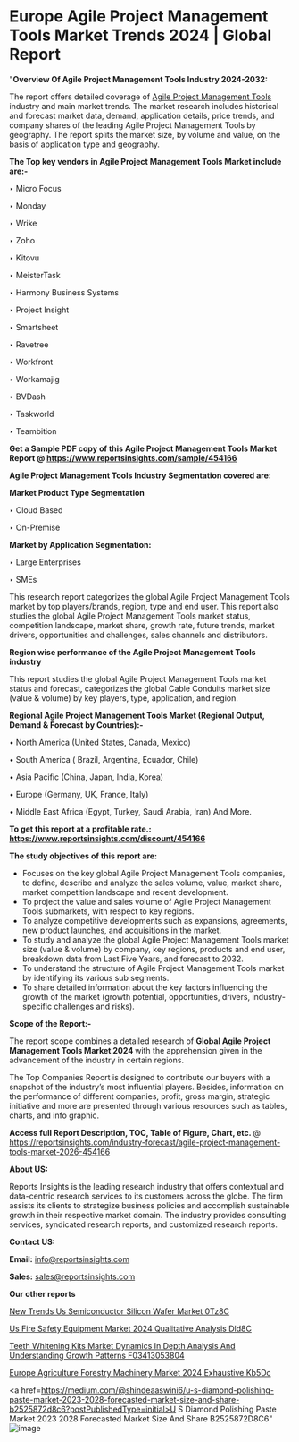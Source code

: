 # Europe Agile Project Management Tools Market Trends 2024 | Global Report
"<strong>Overview Of Agile Project Management Tools Industry 2024-2032:</strong>

The report offers detailed coverage of <a href=https://www.reportsinsights.com/sample/454166>Agile Project Management Tools</a> industry and main market trends. The market research includes historical and forecast market data, demand, application details, price trends, and company shares of the leading Agile Project Management Tools by geography. The report splits the market size, by volume and value, on the basis of application type and geography.

<strong>The Top key vendors in Agile Project Management Tools Market include are:- </strong>

‣ Micro Focus

‣ Monday

‣ Wrike

‣ Zoho

‣ Kitovu

‣ MeisterTask

‣ Harmony Business Systems

‣ Project Insight

‣ Smartsheet

‣ Ravetree

‣ Workfront

‣ Workamajig

‣ BVDash

‣ Taskworld

‣ Teambition

<strong>Get a Sample PDF copy of this Agile Project Management Tools Market Report </strong><strong>@ <a href=https://www.reportsinsights.com/sample/454166 style=color:#0000ff;>https://www.reportsinsights.com/sample/454166</a> </strong>

<strong>Agile Project Management Tools Industry Segmentation covered are:</strong>

<strong>Market Product Type Segmentation</strong>

‣ Cloud Based

‣ On-Premise

<strong>Market by Application Segmentation:</strong>

‣ Large Enterprises

‣ SMEs

This research report categorizes the global Agile Project Management Tools market by top players/brands, region, type and end user. This report also studies the global Agile Project Management Tools market status, competition landscape, market share, growth rate, future trends, market drivers, opportunities and challenges, sales channels and distributors.

<strong>Region wise performance of the Agile Project Management Tools industry</strong><strong> </strong>

This report studies the global Agile Project Management Tools market status and forecast, categorizes the global Cable Conduits market size (value &amp; volume) by key players, type, application, and region. 

<strong>Regional Agile Project Management Tools Market (Regional Output, Demand &amp; Forecast by Countries):-</strong>

• North America (United States, Canada, Mexico)

• South America ( Brazil, Argentina, Ecuador, Chile)

• Asia Pacific (China, Japan, India, Korea)

• Europe (Germany, UK, France, Italy)

• Middle East Africa (Egypt, Turkey, Saudi Arabia, Iran) And More.

<strong>To get this report at a profitable rate.: <a href=https://www.reportsinsights.com/discount/454166 style=color:#0000ff;>https://www.reportsinsights.com/discount/454166</a></strong>

<strong>The study objectives of this report are:</strong>
<ul>
  <li>Focuses on the key global Agile Project Management Tools companies, to define, describe and analyze the sales volume, value, market share, market competition landscape and recent development.</li>
  <li>To project the value and sales volume of Agile Project Management Tools submarkets, with respect to key regions.</li>
  <li>To analyze competitive developments such as expansions, agreements, new product launches, and acquisitions in the market.</li>
  <li>To study and analyze the global Agile Project Management Tools market size (value &amp; volume) by company, key regions, products and end user, breakdown data from Last Five Years, and forecast to 2032.</li>
  <li>To understand the structure of Agile Project Management Tools market by identifying its various sub segments.</li>
  <li>To share detailed information about the key factors influencing the growth of the market (growth potential, opportunities, drivers, industry-specific challenges and risks).</li>
</ul>
<strong>Scope of the Report:-</strong><strong> </strong>

The report scope combines a detailed research of <strong>Global Agile Project Management Tools Market 2024 </strong>with the apprehension given in the advancement of the industry in certain regions.

The Top Companies Report is designed to contribute our buyers with a snapshot of the industry’s most influential players. Besides, information on the performance of different companies, profit, gross margin, strategic initiative and more are presented through various resources such as tables, charts, and info graphic.

<strong>Access full Report Description, TOC, Table of Figure, Chart, etc. </strong>@   <a href=https://reportsinsights.com/industry-forecast/agile-project-management-tools-market-2026-454166 style=color:#0000ff;>https://reportsinsights.com/industry-forecast/agile-project-management-tools-market-2026-454166</a>

<strong>About US:</strong>

Reports Insights is the leading research industry that offers contextual and data-centric research services to its customers across the globe. The firm assists its clients to strategize business policies and accomplish sustainable growth in their respective market domain. The industry provides consulting services, syndicated research reports, and customized research reports.

<strong>Contact US:</strong>

<p class=""""><b>Email:</b> <a href=mailto:info@reportsinsights.com>info@reportsinsights.com</a></p>
<p class=""""><b>Sales:</b> <a href=mailto:sales@reportsinsights.com>sales@reportsinsights.com</a></p>

<strong>Our other reports</strong>

<a href=https://www.linkedin.com/pulse/new-trends-us-semiconductor-silicon-wafer-market-0tz8c/>New Trends Us Semiconductor Silicon Wafer Market 0Tz8C</a>

<a href=https://www.linkedin.com/pulse/us-fire-safety-equipment-market-2024-qualitative-analysis-dld8c/>Us Fire Safety Equipment Market 2024 Qualitative Analysis Dld8C</a>

<a href=https://medium.com/@jagrutiayachit3/teeth-whitening-kits-market-dynamics-in-depth-analysis-and-understanding-growth-patterns-f03413053804>Teeth Whitening Kits Market Dynamics In Depth Analysis And Understanding Growth Patterns F03413053804</a>

<a href=https://www.linkedin.com/pulse/europe-agriculture-forestry-machinery-market-2024-exhaustive-kb5dc/>Europe Agriculture Forestry Machinery Market 2024 Exhaustive Kb5Dc</a>

<a href=https://medium.com/@shindeaaswini6/u-s-diamond-polishing-paste-market-2023-2028-forecasted-market-size-and-share-b2525872d8c6?postPublishedType=initial>U S Diamond Polishing Paste Market 2023 2028 Forecasted Market Size And Share B2525872D8C6</a>"
![image](https://github.com/aakesh123242/RIMarket/assets/158431203/a0da8300-44a9-430d-ac0f-399fadebb356)
